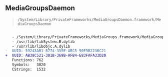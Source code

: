 ## MediaGroupsDaemon

> `/System/Library/PrivateFrameworks/MediaGroupsDaemon.framework/MediaGroupsDaemon`

```diff

   - /System/Library/PrivateFrameworks/MediaGroups.framework/MediaGroups
   - /usr/lib/libSystem.B.dylib
   - /usr/lib/libobjc.A.dylib
-  UUID: 59243AB1-8774-359E-ABC5-90F5B2236C21
+  UUID: AB38C521-301B-369B-AFB4-E83FAFA33D20
   Functions: 762
   Symbols:   3020
   CStrings:  1532

```

